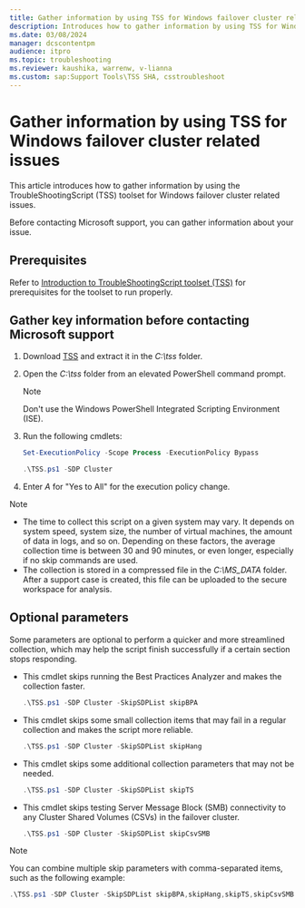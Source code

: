 ```yaml
---
title: Gather information by using TSS for Windows failover cluster related issues
description: Introduces how to gather information by using TSS for Windows failover cluster related issues.
ms.date: 03/08/2024
manager: dcscontentpm
audience: itpro
ms.topic: troubleshooting
ms.reviewer: kaushika, warrenw, v-lianna
ms.custom: sap:Support Tools\TSS SHA, csstroubleshoot
---
```

# Gather information by using TSS for Windows failover cluster related issues

This article introduces how to gather information by using the TroubleShootingScript (TSS) toolset for Windows failover cluster related issues.

Before contacting Microsoft support, you can gather information about your issue.

## Prerequisites

Refer to [Introduction to TroubleShootingScript toolset (TSS)](introduction-to-troubleshootingscript-toolset-tss.md#prerequisites) for prerequisites for the toolset to run properly.

## Gather key information before contacting Microsoft support

1. Download [TSS](https://aka.ms/getTSS) and extract it in the *C:\\tss* folder.
2. Open the *C:\\tss* folder from an elevated PowerShell command prompt.  
    > [!NOTE]
    > Don't use the Windows PowerShell Integrated Scripting Environment (ISE).
3. Run the following cmdlets:

    ```powershell
    Set-ExecutionPolicy -Scope Process -ExecutionPolicy Bypass
    ```

    ```powershell
    .\TSS.ps1 -SDP Cluster
    ```

4. Enter *A* for "Yes to All" for the execution policy change.

> [!NOTE]
>
> - The time to collect this script on a given system may vary. It depends on system speed, system size, the number of virtual machines, the amount of data in logs, and so on. Depending on these factors, the average collection time is between 30 and 90 minutes, or even longer, especially if no skip commands are used.
> - The collection is stored in a compressed file in the *C:\\MS_DATA* folder. After a support case is created, this file can be uploaded to the secure workspace for analysis.

## Optional parameters

Some parameters are optional to perform a quicker and more streamlined collection, which may help the script finish successfully if a certain section stops responding.

- This cmdlet skips running the Best Practices Analyzer and makes the collection faster.

    ```powershell
    .\TSS.ps1 -SDP Cluster -SkipSDPList skipBPA
    ```

- This cmdlet skips some small collection items that may fail in a regular collection and makes the script more reliable.

    ```powershell
    .\TSS.ps1 -SDP Cluster -SkipSDPList skipHang
    ```

- This cmdlet skips some additional collection parameters that may not be needed.

    ```powershell
    .\TSS.ps1 -SDP Cluster -SkipSDPList skipTS
    ```

- This cmdlet skips testing Server Message Block (SMB) connectivity to any Cluster Shared Volumes (CSVs) in the failover cluster.

    ```powershell
    .\TSS.ps1 -SDP Cluster -SkipSDPList skipCsvSMB
    ```

> [!NOTE]
> You can combine multiple skip parameters with comma-separated items, such as the following example: 
>  
> ```powershell
> .\TSS.ps1 -SDP Cluster -SkipSDPList skipBPA,skipHang,skipTS,skipCsvSMB
> ```
